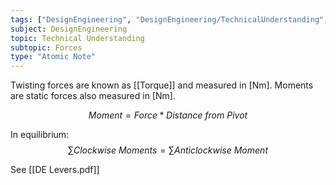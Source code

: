 ```yaml
---
tags: ["DesignEngineering", "DesignEngineering/TechnicalUnderstanding", "DesignEngineering/TechnicalUnderstanding/Forces"]
subject: DesignEngineering
topic: Technical Understanding
subtopic: Forces
type: "Atomic Note"
---
```


Twisting forces are known as [[Torque]] and measured in [Nm].
Moments are static forces also measured in [Nm].

$$Moment = Force * Distance\ from\ Pivot$$

In equilibrium:
$$\sum{Clockwise\ Moments} = \sum{Anticlockwise\ Moment}$$

See [[DE Levers.pdf]]